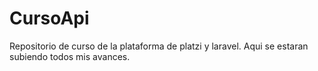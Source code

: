 # CursoApi
Repositorio de curso de la plataforma de platzi y laravel. Aqui se estaran subiendo todos mis avances.

